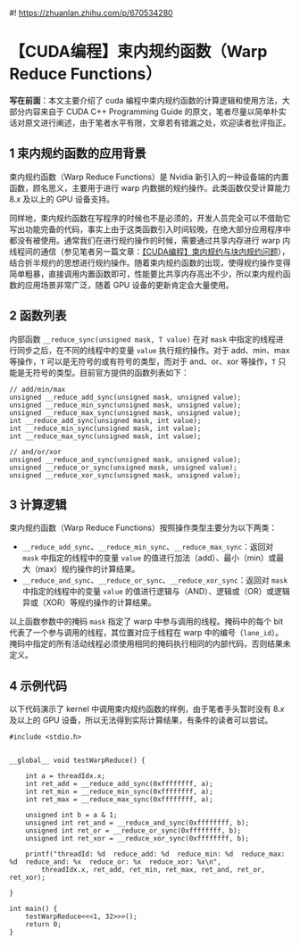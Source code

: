 #! https://zhuanlan.zhihu.com/p/670534280
# 【CUDA编程】束内规约函数（Warp Reduce Functions） 

**写在前面**：本文主要介绍了 cuda 编程中束内规约函数的计算逻辑和使用方法，大部分内容来自于 CUDA C++ Programming Guide 的原文，笔者尽量以简单朴实话对原文进行阐述，由于笔者水平有限，文章若有错漏之处，欢迎读者批评指正。

## 1 束内规约函数的应用背景
束内规约函数（Warp Reduce Functions）是 Nvidia 新引入的一种设备端的内置函数，顾名思义，主要用于进行 warp 内数据的规约操作。此类函数仅受计算能力 $8.x$ 及以上的 GPU 设备支持。

同样地，束内规约函数在写程序的时候也不是必须的，开发人员完全可以不借助它写出功能完备的代码，事实上由于这类函数引入时间较晚，在绝大部分应用程序中都没有被使用。通常我们在进行规约操作的时候，需要通过共享内存进行 warp 内线程间的通信（参见笔者另一篇文章：[【CUDA编程】束内规约与块内规约问题](https://zhuanlan.zhihu.com/p/652255520)），结合折半规约的思想进行规约操作。随着束内规约函数的出现，使得规约操作变得简单粗暴，直接调用内置函数即可，性能要比共享内存高出不少，所以束内规约函数的应用场景非常广泛，随着 GPU 设备的更新肯定会大量使用。

## 2 函数列表

内部函数 `__reduce_sync(unsigned mask, T value)` 在对 `mask` 中指定的线程进行同步之后，在不同的线程中的变量 `value` 执行规约操作。对于 add、min、max 等操作，`T` 可以是无符号的或有符号的类型，而对于 and、or、xor 等操作，`T` 只能是无符号的类型。目前官方提供的函数列表如下：

```cuda
// add/min/max
unsigned __reduce_add_sync(unsigned mask, unsigned value);
unsigned __reduce_min_sync(unsigned mask, unsigned value);
unsigned __reduce_max_sync(unsigned mask, unsigned value);
int __reduce_add_sync(unsigned mask, int value);
int __reduce_min_sync(unsigned mask, int value);
int __reduce_max_sync(unsigned mask, int value);

// and/or/xor
unsigned __reduce_and_sync(unsigned mask, unsigned value);
unsigned __reduce_or_sync(unsigned mask, unsigned value);
unsigned __reduce_xor_sync(unsigned mask, unsigned value);
```

## 3 计算逻辑

束内规约函数（Warp Reduce Functions）按照操作类型主要分为以下两类：
- `__reduce_add_sync`、`__reduce_min_sync`、`__reduce_max_sync`：返回对 `mask` 中指定的线程中的变量 `value` 的值进行加法（add）、最小（min）或最大（max）规约操作的计算结果。
- `__reduce_and_sync`、`__reduce_or_sync`、`__reduce_xor_sync`：返回对 `mask` 中指定的线程中的变量 `value` 的值进行逻辑与（AND）、逻辑或（OR）或逻辑异或（XOR）等规约操作的计算结果。

以上函数参数中的掩码 `mask` 指定了 warp 中参与调用的线程。掩码中的每个 bit 代表了一个参与调用的线程，其位置对应于线程在 warp 中的编号（`lane_id`）。掩码中指定的所有活动线程必须使用相同的掩码执行相同的内部代码，否则结果未定义。

## 4 示例代码

以下代码演示了 kernel 中调用束内规约函数的样例，由于笔者手头暂时没有 $8.x$ 及以上的 GPU 设备，所以无法得到实际计算结果，有条件的读者可以尝试。 
```cuda
#include <stdio.h>


__global__ void testWarpReduce() {

    int a = threadIdx.x;
    int ret_add = __reduce_add_sync(0xffffffff, a);
    int ret_min = __reduce_min_sync(0xffffffff, a);
    int ret_max = __reduce_max_sync(0xffffffff, a);

    unsigned int b = a & 1;
    unsigned int ret_and = __reduce_and_sync(0xffffffff, b);
    unsigned int ret_or = __reduce_or_sync(0xffffffff, b);
    unsigned int ret_xor = __reduce_xor_sync(0xffffffff, b);

    printf("threadId: %d  reduce_add: %d  reduce_min: %d  reduce_max: %d  reduce_and: %x  reduce_or: %x  reduce_xor: %x\n",
        threadIdx.x, ret_add, ret_min, ret_max, ret_and, ret_or, ret_xor);

}

int main() {
    testWarpReduce<<<1, 32>>>();
    return 0;
}
```
